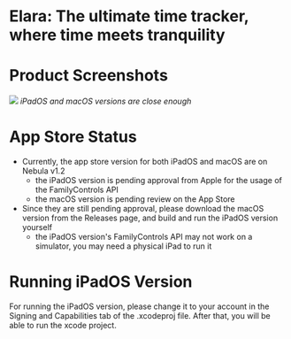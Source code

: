 # Elara: The ultimate time tracker, where time meets tranquility
# Product Screenshots

![](https://hc-cdn.hel1.your-objectstorage.com/s/v3/b05a763d04c2c152e9cf7f8f50390b344b423082_github_elara_assets.jpeg)
_iPadOS and macOS versions are close enough_

# App Store Status
- Currently, the app store version for both iPadOS and macOS are on Nebula v1.2
    - the iPadOS version is pending approval from Apple for the usage of the FamilyControls API
    - the macOS version is pending review on the App Store
- Since they are still pending approval, please download the macOS version from the Releases page, and build and run the iPadOS version yourself
    - the iPadOS version's FamilyControls API may not work on a simulator, you may need a physical iPad to run it

# Running iPadOS Version
For running the iPadOS version, please change it to your account in the Signing and Capabilities tab of the .xcodeproj file. After that, you will be able to run the xcode project.
